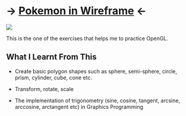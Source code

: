 # -> [Pokemon in Wireframe](/Experiences/Programming/C++/GraphicProgramming/AllInOne/pokemon.h) <-

<img src="https://github.com/FJinn/fjinn.github.io/blob/master/Experiences/Programming/C++/GraphicProgramming/Image/Pokemon.gif?raw=true"/>

This is the one of the exercises that helps me to practice OpenGL.

## What I Learnt From This

- Create basic polygon shapes such as sphere, semi-sphere, circle, prism, cylinder, cube, cone etc.

- Transform, rotate, scale

- The implementation of trigonometry (sine, cosine, tangent, arcsine, arccosine, arctangent etc) in Graphics Programming
